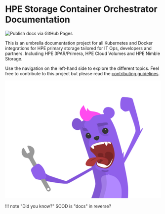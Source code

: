# HPE Storage Container Orchestrator Documentation 
![Publish docs via GitHub Pages](https://github.com/hpe-storage/scod/workflows/Publish%20docs%20via%20GitHub%20Pages/badge.svg)

This is an umbrella documentation project for all Kubernetes and Docker integrations for HPE primary storage tailored for IT Ops, developers and partners. Including HPE 3PAR/Primera, HPE Cloud Volumes and HPE Nimble Storage.

Use the navigation on the left-hand side to explore the different topics. Feel free to contribute to this project but please read the [contributing guidelines](legal/contributing.md).

<div align="right"><img src="img/hpe-dev-grommet-gremlin-rockin-static.svg"></div>

!!! note "Did you know?"
    SCOD is "docs" in reverse?

